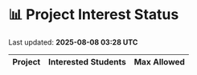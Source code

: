 # 📊 Project Interest Status

Last updated: **2025-08-08 03:28 UTC**

| Project | Interested Students | Max Allowed |
|---------|---------------------|-------------|
